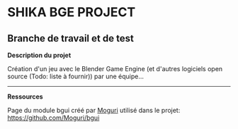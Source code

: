 SHIKA BGE PROJECT
=================


Branche de travail et de test
-----------------------------


**Description du projet**

Création d'un jeu avec le Blender Game Engine (et d'autres logiciels open source (Todo: liste à fournir)) par une équipe...


-----------------------

**Ressources**

Page du module bgui créé par [Moguri](https://github.com/Moguri) utilisé dans le projet: https://github.com/Moguri/bgui
